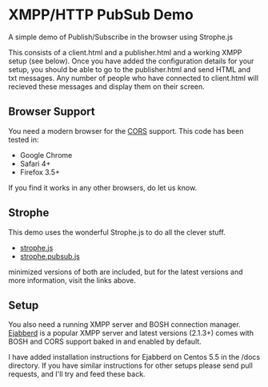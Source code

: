 XMPP/HTTP PubSub Demo
=====================

A simple demo of Publish/Subscribe in the browser using Strophe.js

This consists of a client.html and a publisher.html and a working
XMPP setup (see below). Once you have added the configuration 
details for your setup, you should be able to go to the 
publisher.html and send HTML and txt messages. Any number of 
people who have connected to client.html will recieved these 
messages and display them on their screen.

Browser Support
---------------

You need a modern browser for the [CORS](http://www.w3.org/TR/cors/) support.
This code has been tested in:

* Google Chrome
* Safari 4+
* Firefox 3.5+

If you find it works in any other browsers, do let us know.

Strophe
-------

This demo uses the wonderful Strophe.js to do all the clever stuff.

* [strophe.js](https://github.com/metajack/strophejs) 
* [strophe.pubsub.js](https://github.com/metajack/strophejs)

minimized versions of both are included, but for the latest versions 
and more information, visit the links above.

Setup
-----

You also need a running XMPP server and BOSH connection manager. [Ejabberd](http://www.ejabberd.im/) 
is a popular XMPP server and latest versions (2.1.3+) comes with BOSH and 
CORS support baked in and enabled by default.

I have added installation instructions for Ejabberd on Centos 5.5 in 
the /docs directory. If you have similar instructions for other setups
please send pull requests, and I'll try and feed these back.

